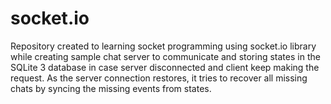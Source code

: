 # socket.io
Repository created to learning socket programming using socket.io library while creating sample chat server to communicate and storing states in the SQLite 3 database in case server disconnected and client keep making the request. As the server connection restores, it tries to recover all missing chats by syncing the missing events from states.
